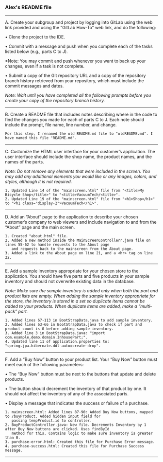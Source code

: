 ### Alex's README file

---
A.  Create your subgroup and project by logging into GitLab using the web link provided and using the 
“GitLab How-To” web link, and do the following:

•   Clone the project to the IDE.

•   Commit with a message and push when you complete each of the tasks listed below (e.g., parts C to J).

*Note: You may commit and push whenever you want to back up your changes, even if a task is not complete.

•   Submit a copy of the Git repository URL and a copy of the repository branch history retrieved from your 
repository, which must include the commit messages and dates.

*Note: Wait until you have completed all the following prompts before you create your copy of the 
repository branch history.*

---

B. Create a README file that includes notes describing where in the code to find the changes you made for 
each of parts C to J. Each note should include the prompt, file name, line number, and change.

    For this step, I renamed the old README.md file to "oldREADME.md". I have named this file "README.md".

---
C.  Customize the HTML user interface for your customer’s application. The user interface should 
include the shop name, the product names, and the names of the parts.

*Note: Do not remove any elements that were included in the screen. You may add any additional elements you would like or 
any images, colors, and styles, although it is not required.*

    1. Updated Line 14 of the "mainscreen.html" file from "<title>My Bicycle Shop</title>" to "<title>VacuumTech/<title>".
    2. Updated Line 19 of the "mainscreen.html" file from "<h1>Shop</h1>" to "<h1 class="display-2">VacuumTech</h1>".

---
D.  Add an “About” page to the application to describe your chosen customer’s company to web viewers and include navigation 
to and from the “About” page and the main screen.

    1. Created "about.html" file.
    2. Added a new method inside the MainScreenControllerr.java file on lines 55-62 to handle requests to the About page 
       and requests back to the mainscreen from the About page.
    3. Added a link to the About page on line 21, and a <hr> tag on line 22.

---
E.  Add a sample inventory appropriate for your chosen store to the application. You should have five parts and five
    products in your sample inventory and should not overwrite existing data in the database.

*Note: Make sure the sample inventory is added only when both the part and product lists are empty. When adding the
sample inventory appropriate for the store, the inventory is stored in a set so duplicate items cannot be added to your
products. When duplicate items are added, make a “multi-pack” part.*

    1. Added lines 67-113 in BootStrapData.java to add sample inventory.
    2. Added lines 63-66 in BootStrapData.java to check if part and product count is 0 before adding sample inventory.
    3. Added line 3 in BootStrapData.java: "import com.example.demo.domain.InhousePart;".
    4. Updated line 11 of application.properties to: "spring.jpa.hibernate.ddl-auto=create-drop".

---
F.  Add a “Buy Now” button to your product list. Your “Buy Now” button must meet each of the following parameters:

•   The “Buy Now” button must be next to the buttons that update and delete products.

•   The button should decrement the inventory of that product by one. It should not affect the inventory of any of the associated parts.

•   Display a message that indicates the success or failure of a purchase.

    1. mainscreen.html: Added lines 87-90: Added Buy Now buttons, mapped to /buyProduct. Added hidden input field for
       passing tempProduct.id to controller.
    2. BuyProductController.java: New file. Decrements Inventory by 1 after Buy Now buttons are clicked. Uses findById
       method for this. Contains logic to make sure inventory is greater than 0.
    3. purchase-error.html: Created this file for Purchase Error message.
    4. purchase-success.html: Created this file for Purchase Success message.

---